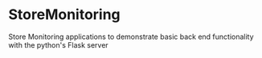 # StoreMonitoring
Store Monitoring applications to demonstrate basic back end functionality with the python's Flask server
